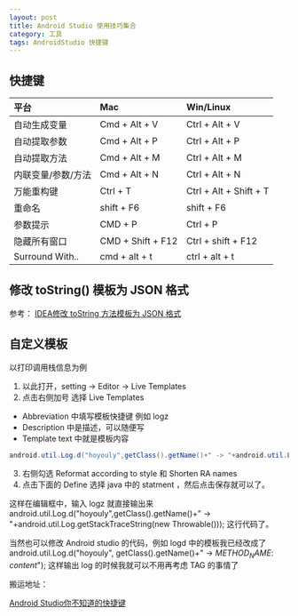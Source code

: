 ```yaml
---
layout: post
title: Android Studio 使用技巧集合
category: 工具
tags: AndroidStudio 快捷键
---
```


<!-- * content -->
<!-- {:toc} -->

## 快捷键

|平台|Mac |Win/Linux|
|:----|:------|:------|
|自动生成变量|Cmd + Alt + V|Ctrl + Alt + V|
|自动提取参数|Cmd + Alt + P|Ctrl + Alt + P|
|自动提取方法|Cmd + Alt + M|Ctrl + Alt + M|
|内联变量/参数/方法|Cmd + Alt + N|Ctrl + Alt + N|
|万能重构键|Ctrl + T|Ctrl + Alt + Shift + T|
|重命名|shift + F6|shift + F6|
|参数提示|CMD + P|Ctrl + P|
|隐藏所有窗口|CMD + Shift + F12|Ctrl + shift + F12|
|Surround With..|cmd + alt + t|ctrl + alt + t|

## 修改 toString() 模板为 JSON 格式
参考： [IDEA修改 toString 方法模板为 JSON 格式](https://blog.csdn.net/masonqaq/article/details/77975030)

## 自定义模板

以打印调用栈信息为例
1. 以此打开，setting -> Editor -> Live Templates
2. 点击右侧加号 选择 Live Templates
  * Abbreviation 中填写模板快捷键 例如 logz
  * Description 中是描述，可以随便写
  * Template text 中就是模板内容
  ```java
  android.util.Log.d("hoyouly",getClass().getName()+" -> "+android.util.Log.getStackTraceString(new Throwable()));`
  ```

3. 右侧勾选 Reformat according to style 和  Shorten RA names
4. 点击下面的 Define 选择 java 中的 statment ，然后点击保存就可以了。

这样在编辑框中，输入 logz 就直接输出来 android.util.Log.d("hoyouly",getClass().getName()+" -> "+android.util.Log.getStackTraceString(new Throwable())); 这行代码了。

当然也可以修改 Android studio 的代码，例如 logd 中的模板我已经改成了 android.util.Log.d("hoyouly", getClass().getName()+" -> $METHOD_NAME$: $content$");
这样输出 log 的时候我就可以不用再考虑 TAG 的事情了


搬运地址：    


[Android Studio你不知道的快捷键](http://weishu.me/2015/12/17/shortcut-of-android-studio-you-may-not-know-3/)
